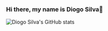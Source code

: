 ### Hi there, my name is Diogo Silva👋


![Diogo Silva's GitHub stats](https://github-readme-stats.vercel.app/api?username=diogosilva30&count_private=true&show_icons=true&theme=dark)


